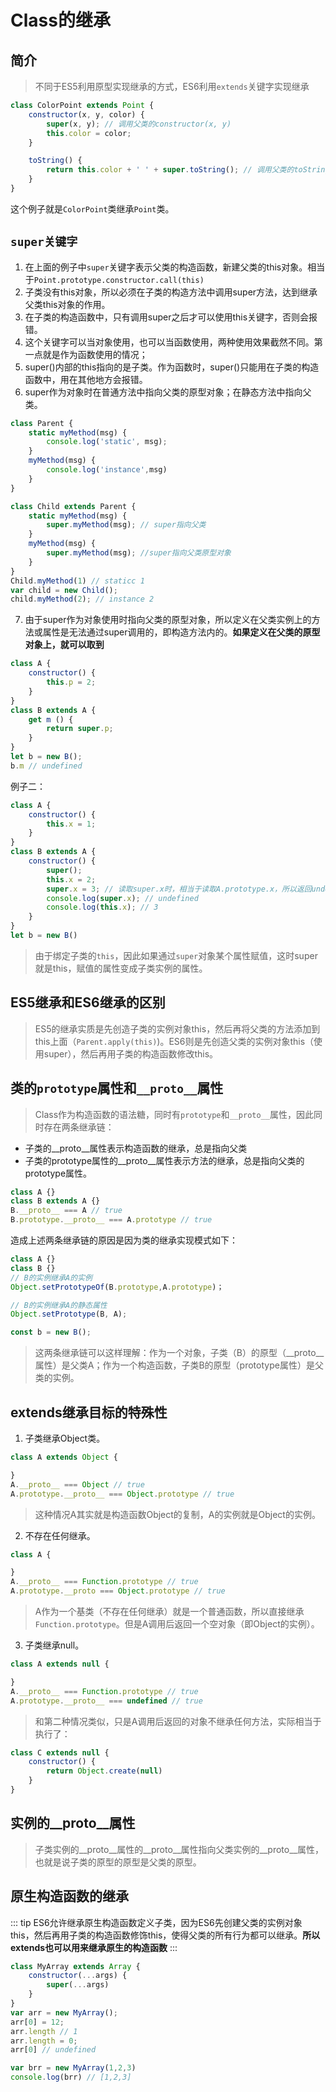 # Class的继承

## 简介
> 不同于ES5利用原型实现继承的方式，ES6利用`extends`关键字实现继承
```js
class ColorPoint extends Point {
    constructor(x, y, color) {
        super(x, y); // 调用父类的constructor(x, y)
        this.color = color;
    }

    toString() {
        return this.color + ' ' + super.toString(); // 调用父类的toString() super当作对象来使用
    }
}
```
这个例子就是`ColorPoint`类继承`Point`类。

## `super关键字`
1. 在上面的例子中`super`关键字表示父类的构造函数，新建父类的this对象。相当于`Point.prototype.constructor.call(this)`
2. 子类没有this对象，所以必须在子类的构造方法中调用super方法，达到继承父类this对象的作用。
3. 在子类的构造函数中，只有调用super之后才可以使用this关键字，否则会报错。
4. 这个关键字可以当对象使用，也可以当函数使用，两种使用效果截然不同。第一点就是作为函数使用的情况；
5. super()内部的this指向的是子类。作为函数时，super()只能用在子类的构造函数中，用在其他地方会报错。
6. super作为对象时在普通方法中指向父类的原型对象；在静态方法中指向父类。
```js
class Parent {
    static myMethod(msg) {
        console.log('static', msg);
    }
    myMethod(msg) {
        console.log('instance',msg)
    }
}

class Child extends Parent {
    static myMethod(msg) {
        super.myMethod(msg); // super指向父类
    }
    myMethod(msg) {
        super.myMethod(msg); //super指向父类原型对象
    }
}
Child.myMethod(1) // staticc 1
var child = new Child();
child.myMethod(2); // instance 2
```
7. 由于super作为对象使用时指向父类的原型对象，所以定义在父类实例上的方法或属性是无法通过super调用的，即构造方法内的。**如果定义在父类的原型对象上，就可以取到**

```js
class A {
    constructor() {
        this.p = 2;
    }
}
class B extends A {
    get m () {
        return super.p;
    }
}
let b = new B();
b.m // undefined
```

例子二：
```js
class A {
    constructor() {
        this.x = 1;
    }
}
class B extends A {
    constructor() {
        super();
        this.x = 2;
        super.x = 3; // 读取super.x时，相当于读取A.prototype.x，所以返回undefined
        console.log(super.x); // undefined
        console.log(this.x); // 3
    }
}
let b = new B()
```
> 由于绑定子类的`this`，因此如果通过`super`对象某个属性赋值，这时super就是this，赋值的属性变成子类实例的属性。

## ES5继承和ES6继承的区别
> ES5的继承实质是先创造子类的实例对象this，然后再将父类的方法添加到this上面（`Parent.apply(this)`)。ES6则是先创造父类的实例对象this（使用super），然后再用子类的构造函数修改this。

## 类的`prototype`属性和`__proto__`属性
> Class作为构造函数的语法糖，同时有`prototype`和`__proto__`属性，因此同时存在两条继承链：
+ 子类的__proto__属性表示构造函数的继承，总是指向父类
+ 子类的prototype属性的__proto__属性表示方法的继承，总是指向父类的prototype属性。
```js
class A {}
class B extends A {}
B.__proto__ === A // true
B.prototype.__proto__ === A.prototype // true
```

造成上述两条继承链的原因是因为类的继承实现模式如下：
```js
class A {}
class B {}
// B的实例继承A的实例
Object.setPrototypeOf(B.prototype,A.prototype)；

// B的实例继承A的静态属性
Object.setPrototype(B, A);

const b = new B();
```
> 这两条继承链可以这样理解：作为一个对象，子类（B）的原型（__proto__属性）是父类A；作为一个构造函数，子类B的原型（prototype属性）是父类的实例。

## extends继承目标的特殊性
1. 子类继承Object类。
```js
class A extends Object {

}
A.__proto__ === Object // true
A.prototype.__proto__ === Object.prototype // true
```
> 这种情况A其实就是构造函数Object的复制，A的实例就是Object的实例。

2. 不存在任何继承。
```js
class A {

}
A.__proto__ === Function.prototype // true
A.prototype.__proto === Object.prototype // true
```
> A作为一个基类（不存在任何继承）就是一个普通函数，所以直接继承`Function.prototype`。但是A调用后返回一个空对象（即Object的实例）。

3. 子类继承null。
```js
class A extends null {

}
A.__proto__ === Function.prototype // true
A.prototype.__proto__ === undefined // true
```
> 和第二种情况类似，只是A调用后返回的对象不继承任何方法，实际相当于执行了：

```js
class C extends null {
    constructor() {
        return Object.create(null)
    }
}
```

## 实例的__proto__属性
> 子类实例的__proto__属性的__proto__属性指向父类实例的__proto__属性，也就是说子类的原型的原型是父类的原型。

## 原生构造函数的继承
::: tip
ES6允许继承原生构造函数定义子类，因为ES6先创建父类的实例对象this，然后再用子类的构造函数修饰this，使得父类的所有行为都可以继承。**所以extends也可以用来继承原生的构造函数**
:::

```js
class MyArray extends Array {
    constructor(...args) {
        super(...args)
    }
}
var arr = new MyArray();
arr[0] = 12;
arr.length // 1
arr.length = 0;
arr[0] // undefined

var brr = new MyArray(1,2,3)
console.log(brr) // [1,2,3]
```